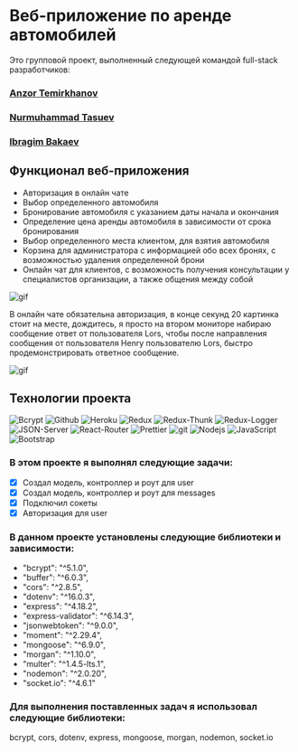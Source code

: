 # Веб-приложение по аренде автомобилей

<p>Это групповой проект, выполненный следующей командой full-stack разработчиков: </p>

<h3>
  <a href="https://github.com/AnZoro1">
    Anzor Temirkhanov
  </a>
</h3>

<h3>
  <a href="https://github.com/SoNomad">
   Nurmuhammad Tasuev 
  </a>
</h3>

<h3>
  <a href="https://github.com/raininsnovv">
   Ibragim Bakaev
  </a>
</h3>

## Функционал веб-приложения

- Авторизация в онлайн чате
- Выбор определенного автомобиля
- Бронирование автомобиля с указанием даты начала и окончания
- Определение цена аренды автомобиля в зависимости от срока бронирования
- Выбор определенного места клиентом, для взятия автомобиля
- Корзина для администратора с информацией обо всех бронях, с возможностью удаления определенной брони
- Онлайн чат для клиентов, с возможность получения консультации у специалистов организации, а также общения между собой

![gif](https://github.com/AnZoro1/car-rent-app-client/blob/main/src/gifs/React-App-1_1.gif)

В онлайн чате обязательна авторизация, в конце секунд 20 картинка стоит на месте, дождитесь, я просто на втором мониторе набираю сообщение ответ от пользователя Lors, чтобы после направления сообщения от пользователя Henry пользователю Lors, быстро продемонстрировать ответное сообщение.

![gif](https://github.com/AnZoro1/car-rent-app-client/blob/main/src/gifs/React-App-2.gif)

## Технологии проекта

<p>
  <img alt="Bcrypt" src="https://img.shields.io/badge/-Bcrypt-45b8d8?style=for-the-badge&logo=letsencrypt&logoColor=white" />
  <img alt="Github" src="https://img.shields.io/badge/-Github-black?style=for-the-badge&logo=github&logoColor=white" />
  <img alt="Heroku" src="https://img.shields.io/badge/-Heroku-764ABC?style=for-the-badge&logo=heroku&logoColor=white" />
  <img alt="Redux" src="https://img.shields.io/badge/-Redux-430098?style=for-the-badge&logo=redux&logoColor=white" />
  <img alt="Redux-Thunk" src="https://img.shields.io/badge/-Redux_Thunk-white?style=for-the-badge&logo=Redux&logoColor=430098" />
  <img alt="Redux-Logger" src="https://img.shields.io/badge/-Redux_Logger-430098?style=for-the-badge&logo=Redux&logoColor=white" />
  <img alt="JSON-Server" src="https://img.shields.io/badge/-JSON_Server-white?style=for-the-badge&logo=JSON&logoColor=black" />
  <img alt="React-Router" src="https://img.shields.io/badge/-React_Router-black?style=for-the-badge&logo=react-router&logoColor=orange" />
  <img alt="Prettier" src="https://img.shields.io/badge/-Prettier-grey?style=for-the-badge&logo=Prettier&logoColor=orange" />
  <img alt="git" src="https://img.shields.io/badge/-Git-F05032?style=for-the-badge&logo=git&logoColor=white" />
  <img alt="Nodejs" src="https://img.shields.io/badge/-Nodejs-43853d?style=for-the-badge&logo=Node.js&logoColor=white" />
  <img alt="JavaScript" src="https://img.shields.io/badge/-JavaScript-yellow?style=for-the-badge&logo=JavaScript&logoColor=white" />
  <img alt="Bootstrap" src="https://img.shields.io/badge/-Bootstrap-430098?style=for-the-badge&logo=bootstrap&logoColor=white" />
</p>

### В этом проекте я выполнял следующие задачи:

- [x] Создал модель, контроллер и роут для user
- [x] Создал модель, контроллер и роут для messages
- [x] Подключил сокеты
- [x] Авторизация для user

### В данном проекте установлены следующие библиотеки и зависимости:

- "bcrypt": "^5.1.0",
- "buffer": "^6.0.3",
- "cors": "^2.8.5",
- "dotenv": "^16.0.3",
- "express": "^4.18.2",
- "express-validator": "^6.14.3",
- "jsonwebtoken": "^9.0.0",
- "moment": "^2.29.4",
- "mongoose": "^6.9.0",
- "morgan": "^1.10.0",
- "multer": "^1.4.5-lts.1",
- "nodemon": "^2.0.20",
- "socket.io": "^4.6.1"

### Для выполнения поставленных задач я использовал следующие библиотеки:

bcrypt, cors, dotenv, express, mongoose, morgan, nodemon, socket.io

